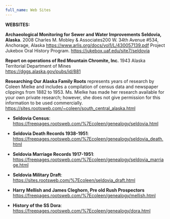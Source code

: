 ```yaml
---
full_name: Web Sites
---
```

**WEBSITES:**

**Archaeological Monitoring for Sewer and Water Improvements Seldovia, Alaska**.  2008 Charles M. Mobley & Associates200 W. 34th Avenue #534, Anchorage, Alaska https://www.arlis.org/docs/vol1/L/430057139.pdf
Project Jukebox Oral History Program.  https://jukebox.uaf.edu/site7/seldovia

**Report on operations of Red Mountain Chromite, Inc.** 1943 Alaska Territorial Department of Mines  
https://dggs.alaska.gov/pubs/id/881

**Researching Our Alaska Family Roots**  represents years of research by Coleen Mielke and includes a compilation of census data and newspaper clippings from 1882 to 1953. Ms. Mielke has made her research available for your own private research; however, she does not give permission for this information to be used commercially.
https://sites.rootsweb.com/~coleen/south_central_alaska.html

 - **Seldovia Census**: https://freepages.rootsweb.com/%7Ecoleen/genealogy/seldovia.html
 
- **Seldovia Death Records 1938-1951**: https://freepages.rootsweb.com/%7Ecoleen/genealogy/seldovia_death.html

- **Seldovia Marriage Records 1917-1951**: https://freepages.rootsweb.com/%7Ecoleen/genealogy/seldovia_marriage.html

- **Seldovia Military Draft**: https://sites.rootsweb.com/%7Ecoleen/seldovia_draft.html

- **Harry Mellish and James Cleghorn, Pre old Rush Prospectors** https://freepages.rootsweb.com/%7Ecoleen/genealogy/mellish.html

- **History of the SS Dora**: https://freepages.rootsweb.com/%7Ecoleen/genealogy/dora.html
